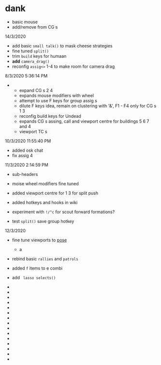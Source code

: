 # dank
  * basic mouse
  * add/remove from CG s
  
14/3/2020 
* add basic `small talk()`   to mask cheese strategies
* fine tuned ` split() ` 
* trim `build`  keys for humaan
* **add** `camera_drag()` 
* reconfig  `assig<>` 1-4 to make room for camera drag



8/3/2020 5:36:14 PM

*
  * expand CG s 2 4
  * expands mouse modifiers with wheel
  * attempt to use F keys for group assig s
  * dilute F keys idea, remain on clustering with '&', F1 - F4 only for CG s 1 3
  * reconfig build keys for Undead
  * expands CG s assing, call and viewport centre for buildings 5 6 7 and 4
  * viewport TC s

10/3/2020 11:55:40 PM
* added osk chat
* fix assig 4 

11/3/2020 2:14:59 PM
* sub-headers 
* moise wheel modifiers fine tuned
* added viewport centre for 1 3 for split push
* added hotkeys and hooks in wiki



* experiment with `!/^c`  for scout forward formations?
* test ` split() ` save group hotkey


12/3/2020 
* fine tune viewports to [pose](https://github.com/FutureLearnSole/ahks/wiki/pose-L-R)
  *  a
* rebind basic `rallies`  and `patrols` 
* added `f`  items to e combi
* add ` lasso selects()` 



*
*
* 
*
*
*
* 
*
*
*
* 
*
*
*
*
